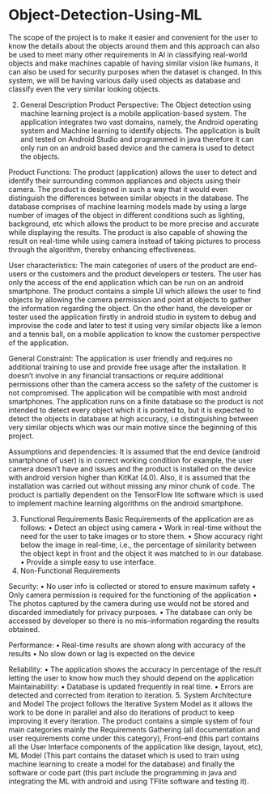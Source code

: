 # Object-Detection-Using-ML


The scope of the project is to make it easier and convenient for the user to know the details 
about the objects around them and this approach can also be used to meet many other requirements
in AI in classifying real-world objects and make machines capable of having similar vision like humans,
it can also be used for security purposes when the dataset is changed. In this system, we will be having
various daily used objects as database and classify even the very similar looking objects.

2. General Description
Product Perspective:
The Object detection using machine learning project is a mobile application-based system. The application integrates two vast domains, namely, 
the Android operating system and Machine learning to identify objects. The application is built and tested on Android Studio and programmed in
java therefore it can only run on an android based device and the camera is used to detect the objects.

Product Functions:
The product (application) allows the user to detect and identify their surrounding common appliances and objects using their camera.
The product is designed in such a way that it would even distinguish the differences between similar objects in the database. 
The database comprises of machine learning models made by using a large number of images of the object in different conditions such as lighting,
background, etc which allows the product to be more precise and accurate while displaying the results. 
The product is also capable of showing the result on real-time while using camera instead of taking pictures to process through the algorithm,
thereby enhancing effectiveness.

User characteristics:
	The main categories of users of the product are end-users or the customers and the product developers or testers. 
  The user has only the access of the end application which can be run on an android smartphone. The product contains a simple UI which
  allows the user to find objects by allowing the camera permission and point at objects to gather the information regarding the object.
  On the other hand, the developer or tester used the application firstly in android studio in system to debug and improvise the code 
  and later to test it using very similar objects like a lemon and a tennis ball, on a mobile application to know the customer perspective of the application. 
  
General Constraint:
	The application is user friendly and requires no additional training to use and provide free usage after the installation. 
  It doesn’t involve in any financial transactions or require additional permissions other than the camera access so the safety 
  of the customer is not compromised. The application will be compatible with most android smartphones. The application runs on a 
  finite database so the product is not intended to detect every object which it is pointed to, but it is expected to detect the objects 
  in database at high accuracy, i.e distinguishing between very similar objects which was our main motive since the beginning of this project.
  
Assumptions and dependencies:
	It is assumed that the end device (android smartphone of user) is in correct working condition for example, 
  the user camera doesn’t have and issues and the product is installed on the device with android version higher than KitKat (4.0).
  Also, it is assumed that the installation was carried out without missing any minor chunk of code. 
  The product is partially dependent on the TensorFlow lite software which is used to implement machine learning algorithms on the android smartphone.
 
3. Functional Requirements
Basic Requirements of the application are as follows:
•	Detect an object using camera
•	Work in real-time without the need for the user to take images or to store them.
•	Show accuracy right below the image in real-time, i.e., the percentage of similarity between the object kept in front and the object it was matched to in our database.
•	Provide a simple easy to use interface.
4. Non-Functional Requirements

Security:
•	No user info is collected or stored to ensure maximum safety
•	Only camera permission is required for the functioning of the application
•	The photos captured by the camera during use would not be stored and discarded immediately for privacy purposes.
•	The database can only be accessed by developer so there is no mis-information regarding the results obtained.

Performance:
•	Real-time results are shown along with accuracy of the results
•	No slow down or lag is expected on the device

Reliability:
•	The application shows the accuracy in percentage of the result letting the user to know how much they should depend on the application
Maintainability:
•	Database is updated frequently in real time.
•	Errors are detected and corrected from iteration to iteration.
5. System Architecture and Model
The project follows the Iterative System Model as it allows the work to be done in parallel and also do iterations of product to keep improving it every iteration.
The product contains a simple system of four main categories mainly the Requirements Gathering (all documentation and user requirements come under this category),
Front-end (this part contains all the User Interface components of the application like design, layout, etc), 
ML Model (This part contains the dataset which is used to train using machine learning to create a model for the database) and finally the software or code part
(this part include the programming in java and integrating the ML with android and using TFlite software and testing it).


